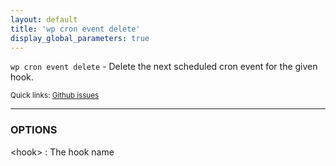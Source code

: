 ```yaml
---
layout: default
title: 'wp cron event delete'
display_global_parameters: true
---
```


`wp cron event delete` - Delete the next scheduled cron event for the given hook.

<small>Quick links: <a href="https://github.com/wp-cli/wp-cli/issues?q=is%3Aopen+label%3Acommand%3Acron-event-delete+sort%3Aupdated-desc">Github issues</a></small>

<hr />

### OPTIONS

&lt;hook&gt;
: The hook name



